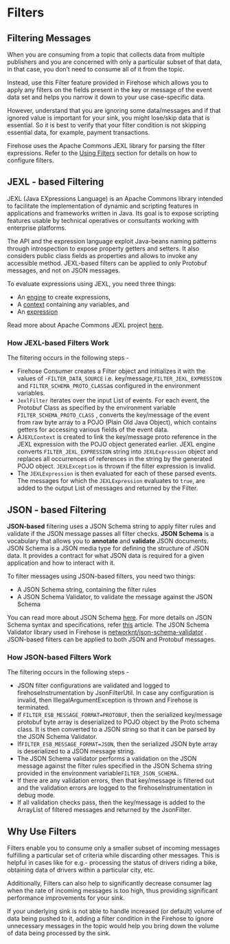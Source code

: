 # Filters

## Filtering Messages

When you are consuming from a topic that collects data from multiple publishers and you are concerned with only a particular subset of that data, in that case, you don’t need to consume all of it from the topic.

Instead, use this Filter feature provided in Firehose which allows you to apply any filters on the fields present in the key or message of the event data set and helps you narrow it down to your use case-specific data.

However, understand that you are ignoring some data/messages and if that ignored value is important for your sink, you might lose/skip data that is essential. So it is best to verify that your filter condition is not skipping essential data, for example, payment transactions.

Firehose uses the Apache Commons JEXL library for parsing the filter expressions. Refer to the [Using Filters](../guides/json-based-filters.md) section for details on how to configure filters.

## JEXL - based Filtering

JEXL \(Java EXpressions Language\) is an Apache Commons library intended to facilitate the implementation of dynamic and scripting features in applications and frameworks written in Java. Its goal is to expose scripting features usable by technical operatives or consultants working with enterprise platforms.

The API and the expression language exploit Java-beans naming patterns through introspection to expose property getters and setters. It also considers public class fields as properties and allows to invoke any accessible method. JEXL-based filters can be applied to only Protobuf messages, and not on JSON messages.

To evaluate expressions using JEXL, you need three things:

- An [engine](https://commons.apache.org/jexl/apidocs/org/apache/commons/jexl3/JexlEngine.html) to create expressions,
- A [context](https://commons.apache.org/jexl/apidocs/org/apache/commons/jexl3/JexlContext.html) containing any variables, and
- An [expression](https://commons.apache.org/jexl/apidocs/org/apache/commons/jexl3/Expression.html)

Read more about Apache Commons JEXL project [here](https://commons.apache.org/proper/commons-jexl/index.html).

### How JEXL-based Filters Work

The filtering occurs in the following steps -

- Firehose Consumer creates a Filter object and initializes it with the values of -`FILTER_DATA_SOURCE` i.e. key/message,`FILTER_JEXL_EXPRESSION` and `FILTER_SCHEMA_PROTO_CLASS`as configured in the environment variables.
- `JexlFilter` iterates over the input List of events. For each event, the Protobuf Class as specified by the environment variable `FILTER_SCHEMA_PROTO_CLASS` , converts the key/message of the event from raw byte array to a POJO \(Plain Old Java Object\), which contains getters for accessing various fields of the event data.
- A`JEXLContext` is created to link the key/message proto reference in the JEXL expression with the POJO object generated earlier. JEXL engine converts `FILTER_JEXL_EXPRESSION` string into `JEXLExpression` object and replaces all occurrences of references in the string by the generated POJO object. `JEXLException` is thrown if the filter expression is invalid.
- The `JEXLExpression` is then evaluated for each of these parsed events. The messages for which the `JEXLExpression` evaluates to `true`, are added to the output List of messages and returned by the Filter.

## JSON - based Filtering

**JSON-based** filtering uses a JSON Schema string to apply filter rules and validate if the JSON message passes all filter checks. **JSON Schema** is a vocabulary that allows you to **annotate** and **validate** JSON documents. JSON Schema is a JSON media type for defining the structure of JSON data. It provides a contract for what JSON data is required for a given application and how to interact with it.

To filter messages using JSON-based filters, you need two things:

- A JSON Schema string, containing the filter rules
- A JSON Schema Validator, to validate the message against the JSON Schema

You can read more about JSON Schema [here](https://json-schema.org/). For more details on JSON Schema syntax and specifications, refer [this](https://json-schema.org/specification.html) article. The JSON Schema Validator library used in Firehose is [networknt/json-schema-validator](https://github.com/networknt/json-schema-validator) . JSON-based filters can be applied to both JSON and Protobuf messages.

### How JSON-based Filters Work

The filtering occurs in the following steps -

- JSON filter configurations are validated and logged to firehoseInstrumentation by JsonFilterUtil. In case any configuration is invalid, then IllegalArgumentException is thrown and Firehose is terminated.
- If `FILTER_ESB_MESSAGE_FORMAT=PROTOBUF`, then the serialized key/message protobuf byte array is deserialized to POJO object by the Proto schema class. It is then converted to a JSON string so that it can be parsed by the JSON Schema Validator.
- If`FILTER_ESB_MESSAGE_FORMAT=JSON`, then the serialized JSON byte array is deserialized to a JSON message string.
- The JSON Schema validator performs a validation on the JSON message against the filter rules specified in the JSON Schema string provided in the environment variable`FILTER_JSON_SCHEMA.`
- If there are any validation errors, then that key/message is filtered out and the validation errors are logged to the firehoseInstrumentation in debug mode.
- If all validation checks pass, then the key/message is added to the ArrayList of filtered messages and returned by the JsonFilter.

## Why Use Filters

Filters enable you to consume only a smaller subset of incoming messages fulfilling a particular set of criteria while discarding other messages. This is helpful in cases like for e.g.- processing the status of drivers riding a bike, obtaining data of drivers within a particular city, etc.

Additionally, Filters can also help to significantly decrease consumer lag when the rate of incoming messages is too high, thus providing significant performance improvements for your sink.

If your underlying sink is not able to handle increased \(or default\) volume of data being pushed to it, adding a filter condition in the Firehose to ignore unnecessary messages in the topic would help you bring down the volume of data being processed by the sink.

